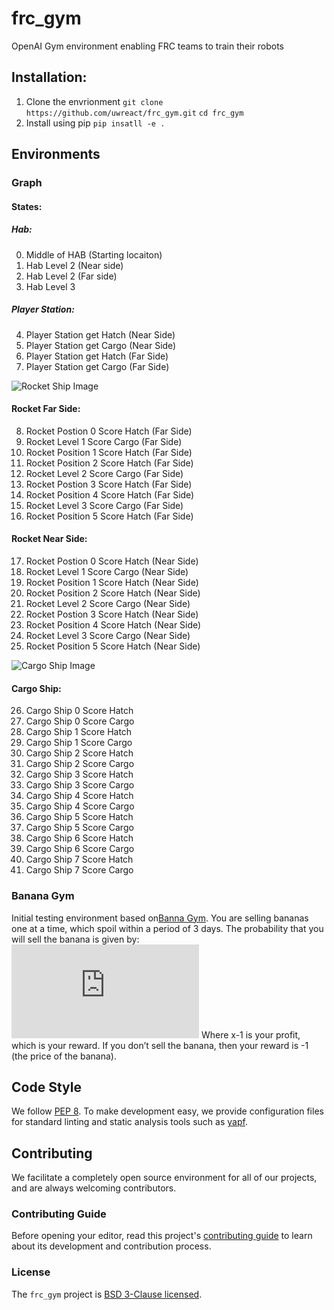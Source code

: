 
# frc_gym

OpenAI Gym environment enabling FRC teams to train their robots

## Installation:
1. Clone the envrionment 
`git clone https://github.com/uwreact/frc_gym.git`
`cd frc_gym`
2. Install using pip
`pip insatll -e .`

## Environments
### Graph

#### States:
##### Hab:
0) Middle of HAB (Starting locaiton)  
1) Hab Level 2 (Near side)  
2) Hab Level 2 (Far side)  
3) Hab Level 3   

##### Player Station:
4) Player Station get Hatch (Near Side)  
5) Player Station get Cargo (Near Side)  
6) Player Station get Hatch (Far Side)  
7) Player Station get Cargo (Far Side)  

![Rocket Ship Image](https://user-images.githubusercontent.com/5326007/55272448-1f87ec00-527a-11e9-8c72-78585c17248b.png)

#### Rocket Far Side:
8) Rocket Postion 0 Score Hatch (Far Side) 
9)  Rocket Level 1 Score Cargo (Far Side)     
10) Rocket Position 1 Score Hatch (Far Side)    
11) Rocket Position 2 Score Hatch (Far Side)  
12) Rocket Level 2 Score Cargo (Far Side)  
13) Rocket Postion 3 Score Hatch (Far Side)  
14) Rocket Position 4 Score Hatch (Far Side)  
15) Rocket Level 3 Score Cargo (Far Side)  
16) Rocket Position 5 Score Hatch (Far Side)  

#### Rocket Near Side:
17) Rocket Postion 0 Score Hatch (Near Side) 
18) Rocket Level 1 Score Cargo (Near Side)     
19) Rocket Position 1 Score Hatch (Near Side)    
20) Rocket Position 2 Score Hatch (Near Side)  
21) Rocket Level 2 Score Cargo (Near Side)  
22) Rocket Postion 3 Score Hatch (Near Side)  
23) Rocket Position 4 Score Hatch (Near Side)  
24) Rocket Level 3 Score Cargo (Near Side)  
25) Rocket Position 5 Score Hatch (Near Side)  


![Cargo Ship Image](https://user-images.githubusercontent.com/5326007/54975224-a0ca4080-4f53-11e9-9511-1f22c610d629.png)

#### Cargo Ship:
26) Cargo Ship 0 Score Hatch  
27) Cargo Ship 0 Score Cargo  
28) Cargo Ship 1 Score Hatch  
29) Cargo Ship 1 Score Cargo  
30) Cargo Ship 2 Score Hatch  
31) Cargo Ship 2 Score Cargo  
32) Cargo Ship 3 Score Hatch  
33) Cargo Ship 3 Score Cargo  
34) Cargo Ship 4 Score Hatch  
35) Cargo Ship 4 Score Cargo  
36) Cargo Ship 5 Score Hatch  
37) Cargo Ship 5 Score Cargo  
38) Cargo Ship 6 Score Hatch  
39) Cargo Ship 6 Score Cargo  
40) Cargo Ship 7 Score Hatch  
41) Cargo Ship 7 Score Cargo  

### Banana Gym
Initial testing environment based on[Banna Gym](https://github.com/MartinThoma/banana-gym). You are selling bananas one at a time, which spoil within a period of 3 days. The probability that you will sell the banana is given by:
![Alt Text](https://latex.codecogs.com/gif.latex?%24%24p%28x%29%20%3D%5Cfrac%7B1&plus;e%7D%7B%201%20&plus;%20e%5E%7B%28x&plus;1%29%7D%7D%24%24)
Where x-1 is your profit, which is your reward. If you don’t sell the banana, then your reward is -1 (the price of the banana).

## Code Style

We follow [PEP 8](https://www.python.org/dev/peps/pep-0008/). To make development easy, we provide configuration files for standard linting and static analysis tools such as [yapf](https://github.com/google/yapf).

## Contributing

We facilitate a completely open source environment for all of our projects, and are always welcoming contributors.

### Contributing Guide

Before opening your editor, read this project's [contributing guide](CONTRIBUTING.md) to learn about its development and contribution process.

### License

The `frc_gym` project is [BSD 3-Clause licensed](LICENSE).
